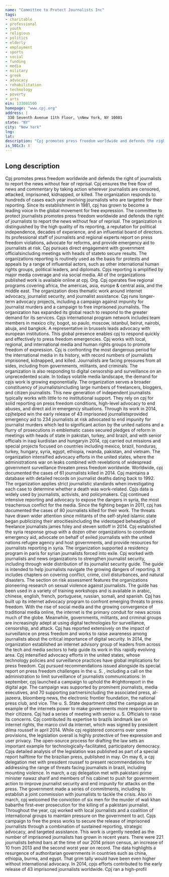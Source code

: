 ```yaml
---
name: "Committee to Protect Journalists Inc"
tags:
- charitable
- professional
- youth
- religious
- politics
- elderly
- employment
- sports
- social
- funding
- media
- military
- greek
- advocacy
- rehabilitation
- technology
- poverty
- arts
ein: 133081500
homepage: "www.cpj.org"
address: |
 330 Seventh Avenue 11th Floor, \nNew York, NY 10001
state: "NY"
city: "New York"
lng: 
lat: 
description: "Cpj promotes press freedom worldwide and defends the right of journalists to report the news without fear of reprisal. See schedule o. "
is_501c3: X
---
```


## Long description

Cpj promotes press freedom worldwide and defends the right of journalists to report the news without fear of reprisal. Cpj ensures the free flow of news and commentary by taking action wherever journalists are censored, attacked, imprisoned, kidnapped, or killed. The organization responds to hundreds of cases each year involving journalists who are targeted for their reporting. Since its establishment in 1981, cpj has grown to become a leading voice in the global movement for free expression. The committee to protect journalists promotes press freedom worldwide and defends the right of journalists to report the news without fear of reprisal. The organization is distinguished by the high quality of its reporting, a reputation for political independence, decades of experience, and an influential board of directors. Its professional staff of journalists and regional experts report on press freedom violations, advocate for reforms, and provide emergency aid to journalists at risk. Cpj pursues direct engagement with government officialsincluding meetings with heads of stateto secure results. The organizations reporting is routinely used as the basis for protests and appeals by a range of influential actors, such as other international human rights groups, political leaders, and diplomats. Cpjs reporting is amplified by major media coverage and via social media. All of the organizations published work is available online at cpj. Org. Cpj operates five regional programs covering africa, the americas, asia, europe & central asia, and the middle east. The organization does thematic work around internet advocacy, journalist security, and journalist assistance. Cpj runs longer-term advocacy projects, including a campaign against impunity for journalist murders and a campaign to free imprisoned journalists. The organization has expanded its global reach to respond to the greater demand for its services. Cpjs international program network includes team members in mexico city, bogot, so paulo, moscow, istanbul, beirut, nairobi, abuja, and bangkok. A representative in brussels leads advocacy with european institutions. This global presence enables cpj to respond quickly and effectively to press freedom emergencies. Cpj works with local, regional, and international media and human rights groups to promote freedom of expression. Cpj is confronting the most dangerous period for the international media in its history, with record numbers of journalists imprisoned, kidnapped, and killed. Journalists are facing pressures from all sides, including from governments, militants, and criminals. The organization is also responding to digital censorship and surveillance on an unprecedented scale. In todays volatile media landscape, the demand for cpjs work is growing exponentially. The organization serves a broader constituency of journalistsincluding large numbers of freelancers, bloggers, and citizen journalists. This new generation of independent journalists typically works with little to no institutional support. They rely on cpj for solid reporting on press freedom conditions, high-level advocacy to end abuses, and direct aid in emergency situations. Through its work in 2014, cpjhelped win the early release of 43 imprisoned journalistsprovided emergency aid to 234 journalists at risk advocated to end impunity for journalist murders which led to significant action by the united nations and a flurry of prosecutions in emblematic cases secured pledges of reform in meetings with heads of state in pakistan, turkey, and brazil, and with senior officials in iraqi kurdistan and hungaryin 2014, cpj carried out missions and special projects focused on countries including mexico, brazil, honduras, turkey, hungary, syria, egypt, ethiopia, rwanda, pakistan, and vietnam. The organization intensified advocacy efforts in the united states, where the administrations war on leaks combined with revelations of widespread government surveillance threaten press freedom worldwide. Worldwide, cpj documented the cases of 61 journalists killed in 2014. Cpj maintains a database with detailed records on journalist deaths dating back to 1992. The organization applies strict journalistic standards when investigating each case to determine whether a death was work-related. Cpjs data is widely used by journalists, activists, and policymakers. Cpj continued intensive reporting and advocacy to expose the dangers in syria, the most treacherous conflict for the media. Since the fighting began in 2011, cpj has documented the cases of 80 journalists killed for their work. The threats have drawn wider attention since militants of the self-styled islamic state began publicizing their atrocitiesincluding the videotaped beheadings of freelance journalists james foley and steven sotloff in 2014. Cpj established the syria response group with a dozen other organizations to coordinate emergency aid, advocate on behalf of exiled journalists with the united nations refugee agency and host governments, and provide resources for journalists reporting in syria. The organization supported a residency program in paris for syrian journalists forced into exile. Cpj worked with journalists and news organizations to strengthen journalist security, including through wide distribution of its journalist security guide. The guide is intended to help journalists navigate the growing dangers of reporting. It includes chapters on covering conflict, crime, civil disturbances, and natural disasters. The section on risk assessment features the organizations pioneering research on sexual violence against journalists. The guide has been used in a variety of training workshops and is available in arabic, chinese, english, french, portuguese, russian, somali, and spanish. Cpj has built up its internet advocacy program to confront emerging threats to press freedom. With the rise of social media and the growing convergence of traditional media online, the internet is the primary conduit for news across much of the globe. Meanwhile, governments, militants, and criminal groups are increasingly adept at using digital technologies for surveillance, censorship, and attack. Cpj has reported extensively on the impact of surveillance on press freedom and works to raise awareness among journalists about the critical importance of digital security. In 2014, the organization established an internet advisory group of leaders from across the tech and media sectors to help guide its work in this rapidly evolving area. Cpj intensified advocacy efforts in the united states, whose technology policies and surveillance practices have global implications for press freedom. Cpj pursued recommendations issued alongside its special report on press freedom challenges in the u. S. , including a call on the administration to limit surveillance of journalists communications. In september, cpj launched a campaign to uphold the #righttoreport in the digital age. The campaign was supported by prominent journalists, media executives, and 70 supporting partnersincluding the associated press, al-jazeera, bloomberg news, the electronic frontier foundation, the national press club, and vice. The u. S. State department cited the campaign as an example of the internets power to make governments more responsive to their citizens. Cpj had a series of meeting with senior u. S. Officials to raise its concerns. Cpj contributed its expertise to brazils landmark law on internet rights, the marco civil da internet, which was signed by president dilma roussef in april 2014. While cpj registered concerns over some provisions, the legislation overall is highly protective of free expression and user privacy. The open-source process for drafting the law sets an important example for technologically-facilitated, participatory democracy. Cpjs detailed analysis of the legislation was published as part of a special report halftime for the brazilian press, published in may. On may 6, a cpj delegation met with president roussef to present recommendations for addressing the range of threats facing journalists in brazil, including mounting violence. In march, a cpj delegation met with pakistani prime minister nawaz sharif and members of his cabinet to push for government action to improve journalist security and end impunity for attacks on the press. The government made a series of commitments, including to establish a joint commission with journalists to tackle the crisis. Also in march, cpj welcomed the conviction of six men for the murder of wali khan babarthe first-ever prosecution for the killing of a pakistani journalist. Throughout the year, cpj worked with local journalists and a coalition of international groups to maintain pressure on the government to act. Cpjs campaign to free the press works to secure the release of imprisoned journalists through a combination of sustained reporting, strategic advocacy, and targeted assistance. This work is urgently needed as the number of imprisoned journalists has grown in recent years. There were 221 journalists behind bars at the time of our 2014 prison census, an increase of 10 from 2013 and the second worst year on record. The data highlights a resurgence of authoritarian governments in countries such as china, ethiopia, burma, and egypt. That grim tally would have been even higher without international advocacy. In 2014, cpjs efforts contributed to the early release of 43 imprisoned journalists worldwide. Cpj ran a high-profil
